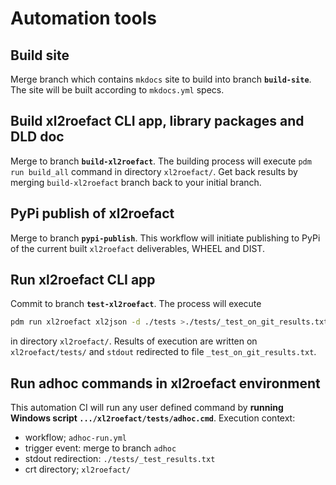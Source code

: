 
# Automation tools

## Build site

Merge branch which contains `mkdocs` site to build into branch **`build-site`**.
The site will be built according to `mkdocs.yml` specs.



## Build xl2roefact CLI app, library packages and DLD doc

Merge to branch **`build-xl2roefact`**. The building process will execute `pdm run build_all` command in directory `xl2roefact/`.
Get back results by merging `build-xl2roefact` branch back to your initial branch.



## PyPi publish of xl2roefact

Merge to branch **`pypi-publish`**. This workflow will initiate publishing to PyPi of the current built `xl2roefact` deliverables, WHEEL and DIST.



## Run xl2roefact CLI app

Commit to branch **`test-xl2roefact`**. The process will execute
```bash
pdm run xl2roefact xl2json -d ./tests >./tests/_test_on_git_results.txt
```
in directory `xl2roefact/`.
Results of execution are written on `xl2roefact/tests/` and `stdout` redirected to file `_test_on_git_results.txt`.



## Run adhoc commands in xl2roefact environment

This automation CI will run any user defined command by **running Windows script `.../xl2roefact/tests/adhoc.cmd`**. Execution context:

- workflow; `adhoc-run.yml`
- trigger event: merge to branch `adhoc`
- stdout redirection: `./tests/_test_results.txt`
- crt directory; `xl2roefact/`




